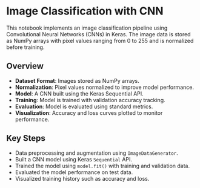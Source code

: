 #  Image Classification with CNN

This notebook implements an image classification pipeline using Convolutional Neural Networks (CNNs) in Keras. The image data is stored as NumPy arrays with pixel values ranging from 0 to 255 and is normalized before training.

##  Overview

- **Dataset Format**: Images stored as NumPy arrays.
- **Normalization**: Pixel values normalized to improve model performance.
- **Model**: A CNN built using the Keras Sequential API.
- **Training**: Model is trained with validation accuracy tracking.
- **Evaluation**: Model is evaluated using standard metrics.
- **Visualization**: Accuracy and loss curves plotted to monitor performance.

## Key Steps

- Data preprocessing and augmentation using `ImageDataGenerator`.
- Built a CNN model using Keras `Sequential` API.
- Trained the model using `model.fit()` with training and validation data.
- Evaluated the model performance on test data.
- Visualized training history such as accuracy and loss.
